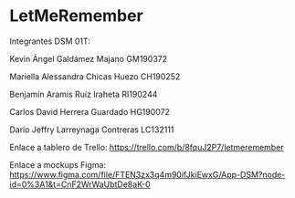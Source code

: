 # LetMeRemember

Integrantes DSM 01T:

Kevin Ángel Galdámez Majano GM190372

Mariella Alessandra Chicas Huezo CH190252

Benjamín Aramis Ruíz Iraheta RI190244

Carlos David Herrera Guardado HG190072

Dario Jeffry Larreynaga Contreras LC132111

Enlace a tablero de Trello: https://trello.com/b/8fquJ2P7/letmeremember

Enlace a mockups Figma: https://www.figma.com/file/FTEN3zx3q4m90ifJkiEwxG/App-DSM?node-id=0%3A1&t=CnF2WrWaUbtDe8aK-0
